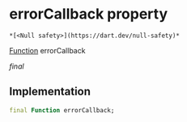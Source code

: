 


# errorCallback property




    *[<Null safety>](https://dart.dev/null-safety)*


[Function](https://api.flutter.dev/flutter/dart-core/Function-class.html) errorCallback
  
_final_






## Implementation

```dart
final Function errorCallback;


```








